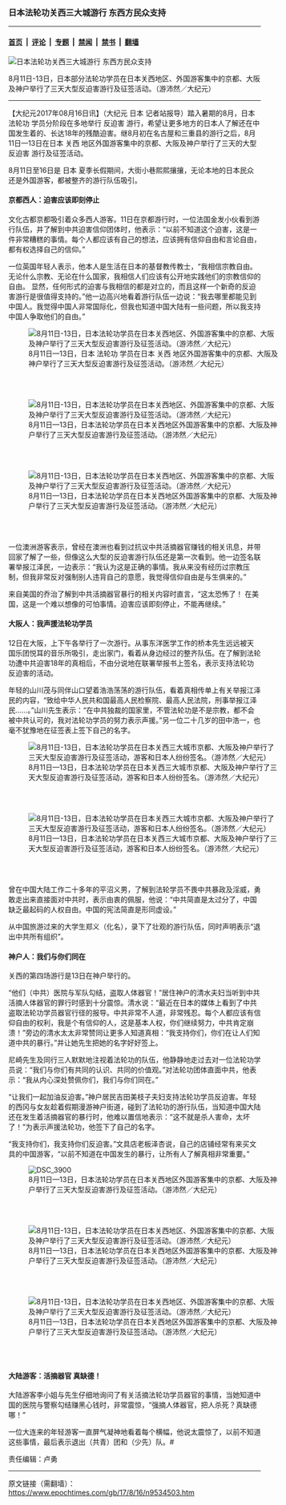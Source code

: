### 日本法轮功关西三大城游行 东西方民众支持

---

#### [首页](../../../..?n9534503) &nbsp;|&nbsp; [评论](../../../../../epoch-comment?n9534503) &nbsp;|&nbsp; [专题](../../../../../epoch-special?n9534503) &nbsp;|&nbsp; [禁闻](../../../../../epoch-news?n9534503) &nbsp;|&nbsp; [禁书](../../../../../books?n9534503) &nbsp;|&nbsp; [翻墙](https://github.com/gfw-breaker/nogfw/blob/master/README.md?n9534503)


<div><img alt="日本法轮功关西三大城游行 东西方民众支持" class="attachment-djy_600_400 size-djy_600_400 wp-post-image" src="https://i.epochtimes.com/assets/uploads/2017/08/DSC_4840-600x400.jpg"/>
<div class="caption">
 <p>
  8月11日-13日，日本部分法轮功学员在日本关西地区、外国游客集中的京都、大阪及神户举行了三天大型反迫害游行及征签活动。（游沛然／大纪元）
 </p>
</div></div><hr/><div class="post_content" id="artbody" itemprop="articleBody">
 <!-- article content begin -->
 <p>
  【大纪元2017年08月16日讯】（大纪元
  <ok href="https://www.epochtimes.com/gb/tag/%E6%97%A5%E6%9C%AC.html">
   日本
  </ok>
  记者站报导）踏入暑期的8月，日本
  <ok href="https://www.epochtimes.com/gb/tag/%E6%B3%95%E8%BD%AE%E5%8A%9F.html">
   法轮功
  </ok>
  学员分阶段在多地举行
  <ok href="https://www.epochtimes.com/gb/tag/%E5%8F%8D%E8%BF%AB%E5%AE%B3.html">
   反迫害
  </ok>
  游行，希望让更多地方的日本人了解还在中国发生着的、长达18年的残酷迫害。继8月初在名古屋和三重县的游行之后，8月11日—13日在日本
  <ok href="https://www.epochtimes.com/gb/tag/%E5%85%B3%E8%A5%BF.html">
   关西
  </ok>
  地区外国游客集中的京都、大阪及神户举行了三天的大型
  <ok href="https://www.epochtimes.com/gb/tag/%E5%8F%8D%E8%BF%AB%E5%AE%B3.html">
   反迫害
  </ok>
  游行及征签活动。
 </p>
 <p>
  8月11日至16日是
  <ok href="https://www.epochtimes.com/gb/tag/%E6%97%A5%E6%9C%AC.html">
   日本
  </ok>
  夏季长假期间，大街小巷熙熙攘攘，无论本地的日本民众还是外国游客，都被整齐的游行队伍吸引。
 </p>
 <h4>
  京都西人：迫害应该即刻停止
 </h4>
 <p>
  文化古都京都吸引着众多西人游客。11日在京都游行时，一位法国金发小伙看到游行队伍，并了解到中共迫害信仰团体时，他表示：“以前不知道这个迫害，这是一件非常糟糕的事情。每个人都应该有自己的想法，应该拥有信仰自由和言论自由，都有权选择自己的信仰。”
 </p>
 <p>
  一位英国年轻人表示，他本人是生活在日本的基督教传教士，“我相信宗教自由。 无论什么宗教、无论在什么国家，我相信人们应该有公开地实践他们的宗教信仰的自由。 显然，任何形式的迫害与我相信的都是对立的，而且这样一个新奇的反迫害游行是很值得支持的。”他一边高兴地看着游行队伍一边说：“我去哪里都能见到中国人。我觉得中国人非常国际化，但我也知道中国大陆有一些问题，所以我支持中国人争取他们的自由。”
 </p>
 <figure aria-describedby="caption-attachment-9534648" class="wp-caption aligncenter" id="attachment_9534648" style="width: 500px">
  <ok href=" https://i.epochtimes.com/assets/uploads/2017/08/DSC_3232-450x300.jpg" rel="noreferrer noopener" target="_blank">
   <img alt="8月11日-13日，日本法轮功学员在日本关西地区、外国游客集中的京都、大阪及神户举行了三天大型反迫害游行及征签活动。（游沛然／大纪元）" class="wp-image-9534648" src="https://i.epochtimes.com/assets/uploads/2017/08/DSC_3232-450x300.jpg"/>
  </ok>
  <br/><figcaption class="wp-caption-text" id="caption-attachment-9534648">
   8月11日—13日，日本
   <ok href="https://www.epochtimes.com/gb/tag/%E6%B3%95%E8%BD%AE%E5%8A%9F.html">
    法轮功
   </ok>
   学员在日本
   <ok href="https://www.epochtimes.com/gb/tag/%E5%85%B3%E8%A5%BF.html">
    关西
   </ok>
   地区外国游客集中的京都、大阪及神户举行了三天大型反迫害游行及征签活动。（游沛然／大纪元）
  </figcaption><br/>
 </figure><br/>
 <figure aria-describedby="caption-attachment-9534691" class="wp-caption aligncenter" id="attachment_9534691" style="width: 500px">
  <ok href=" https://i.epochtimes.com/assets/uploads/2017/08/DSC_3237-450x300.jpg" rel="noreferrer noopener" target="_blank">
   <img alt="8月11日-13日，日本法轮功学员在日本关西地区、外国游客集中的京都、大阪及神户举行了三天大型反迫害游行及征签活动。（游沛然／大纪元）" class="wp-image-9534691" src="https://i.epochtimes.com/assets/uploads/2017/08/DSC_3237-450x300.jpg"/>
  </ok>
  <br/><figcaption class="wp-caption-text" id="caption-attachment-9534691">
   8月11日—13日，日本法轮功学员在日本关西地区外国游客集中的京都、大阪及神户举行了三天大型反迫害游行及征签活动。（游沛然／大纪元）
  </figcaption><br/>
 </figure><br/>
 <figure aria-describedby="caption-attachment-9534694" class="wp-caption aligncenter" id="attachment_9534694" style="width: 500px">
  <ok href=" https://i.epochtimes.com/assets/uploads/2017/08/DSC_3243-450x300.jpg" rel="noreferrer noopener" target="_blank">
   <img alt="8月11日-13日，日本法轮功学员在日本关西地区、外国游客集中的京都、大阪及神户举行了三天大型反迫害游行及征签活动。（游沛然／大纪元）" class="wp-image-9534694" src="https://i.epochtimes.com/assets/uploads/2017/08/DSC_3243-450x300.jpg"/>
  </ok>
  <br/><figcaption class="wp-caption-text" id="caption-attachment-9534694">
   8月11日—13日，日本法轮功学员在日本关西地区外国游客集中的京都、大阪及神户举行了三天大型反迫害游行及征签活动。（游沛然／大纪元）
  </figcaption><br/>
 </figure><br/>
 <p>
  一位澳洲游客表示，曾经在澳洲也看到过抗议中共活摘器官赚钱的相关讯息，并带回家了解了一些，但像这么大型的反迫害游行队伍还是第一次看到。他一边签名联署举报江泽民，一边表示：“我认为这是正确的事情。我从来没有经历过宗教压制，但我非常反对强制别人违背自己的意愿，我觉得信仰自由是与生俱来的。”
 </p>
 <p>
  来自美国的乔治了解到中共活摘器官暴行的相关内容时直言，“这太恐怖了！ 在美国，这是一个难以想像的可怕事情。迫害应该即刻停止，不能再继续。”
 </p>
 <h4>
  大阪人：我声援法轮功学员
 </h4>
 <p>
  12日在大阪，上下午各举行了一次游行。从事东洋医学工作的桥本先生远远被天国乐团悦耳的音乐所吸引，走出家门，看着从身边经过的整齐队伍。在了解到法轮功遭中共迫害18年的真相后，不由分说地在联署举报书上签名，表示支持法轮功反迫害的活动。
 </p>
 <p>
  年轻的山川茂与同伴山口望着浩浩荡荡的游行队伍，看着真相传单上有关举报江泽民的内容，“致给中华人民共和国最高人民检察院、最高人民法院，刑事举报江泽民……。”山川先生表示：“在中共独裁的国家里，不管法轮功是不是宗教，都不会被中共认可的，我对法轮功学员的努力表示声援。”另一位二十几岁的田中浩一，也毫不犹豫地在征签表上签下自己的名字。
 </p>
 <figure aria-describedby="caption-attachment-9534697" class="wp-caption aligncenter" id="attachment_9534697" style="width: 500px">
  <ok href=" https://i.epochtimes.com/assets/uploads/2017/08/DSC_3786-450x300.jpg" rel="noreferrer noopener" target="_blank">
   <img alt="8月11日-13日，日本法轮功学员在日本关西三大城市京都、大阪及神户举行了三天大型反迫害游行及征签活动，游客和日本人纷纷签名。（游沛然／大纪元）" class="wp-image-9534697" src="https://i.epochtimes.com/assets/uploads/2017/08/DSC_3786-450x300.jpg"/>
  </ok>
  <br/><figcaption class="wp-caption-text" id="caption-attachment-9534697">
   8月11日—13日，日本法轮功学员在日本关西三大城市京都、大阪及神户举行了三天大型反迫害游行及征签活动，游客和日本人纷纷签名。（游沛然／大纪元）
  </figcaption><br/>
 </figure><br/>
 <figure aria-describedby="caption-attachment-9534702" class="wp-caption aligncenter" id="attachment_9534702" style="width: 500px">
  <ok href=" https://i.epochtimes.com/assets/uploads/2017/08/DSC_3986-450x300.jpg" rel="noreferrer noopener" target="_blank">
   <img alt="8月11日-13日，日本法轮功学员在日本关西三大城市京都、大阪及神户举行了三天大型反迫害游行及征签活动，游客和日本人纷纷签名。（游沛然／大纪元）" class="wp-image-9534702" src="https://i.epochtimes.com/assets/uploads/2017/08/DSC_3986-450x300.jpg"/>
  </ok>
  <br/><figcaption class="wp-caption-text" id="caption-attachment-9534702">
   8月11日—13日，日本法轮功学员在日本关西三大城市京都、大阪及神户举行了三天大型反迫害游行及征签活动，游客和日本人纷纷签名。（游沛然／大纪元）
  </figcaption><br/>
 </figure><br/>
 <p>
  曾在中国大陆工作二十多年的平沼义男，了解到法轮学员不畏中共暴政及淫威，勇敢走出来直接面对中共时，表示由衷的佩服，他说：“中共简直是太过分了，中国缺乏最起码的人权自由。中国的宪法简直是形同虚设。”
 </p>
 <p>
  从中国旅游过来的大学生郑义（化名），录下了壮观的游行队伍，同时声明表示“退出中共所有组织”。
 </p>
 <h4>
  神户人：我们与你们同在
 </h4>
 <p>
  关西的第四场游行是13日在神户举行的。
 </p>
 <p>
  “他们（中共）医院与军队勾结，盗取人体器官！”居住神户的清水夫妇当听到中共活摘人体器官的罪行时感到十分震惊。清水说：“最近在日本的媒体上看到了中共盗取法轮功学员器官行径的报导。中共非常不人道，非常残忍。每个人都应该有信仰自由的权利，我是个有信仰的人，这是基本人权，你们继续努力，中共肯定崩溃！”旁边的清水太太非常赞同让更多人知道真相：“我支持你们，你们在让人们知道中共的暴行。”并让她先生把她的名字好好签上。
 </p>
 <p>
  尼崎先生及同行三人默默地注视着法轮功的队伍，他静静地走过去对一位法轮功学员说：“我们与你们有共同的认识、共同的价值观。”对法轮功团体直面中共，他表示：“我从内心深处赞佩你们，我们与你们同在。”
 </p>
 <p>
  “让我们一起加油反迫害。”神户居民吉田美枝子夫妇支持法轮功学员反迫害。年轻的西冈与女友趁着假期漫游神户街道，碰到了法轮功的游行队伍，当知道中国大陆还在发生着活摘器官的暴行时，他难以置信地表示：“这不就是杀人害命，太坏了！”为表示声援法轮功，他签下了自己的名字。
 </p>
 <p>
  “我支持你们，我支持你们反迫害。”文具店老板泽杏说，自己的店铺经常有来买文具的中国游客，“以前不知道在中国发生的暴行，让所有人了解真相非常重要。”
 </p>
 <figure aria-describedby="caption-attachment-9534711" class="wp-caption aligncenter" id="attachment_9534711" style="width: 501px">
  <ok href=" https://i.epochtimes.com/assets/uploads/2017/08/DSC_3900-450x300.jpg" rel="noreferrer noopener" target="_blank">
   <img alt="DSC_3900" class="wp-image-9534711" src="https://i.epochtimes.com/assets/uploads/2017/08/DSC_3900-450x300.jpg"/>
  </ok>
  <br/><figcaption class="wp-caption-text" id="caption-attachment-9534711">
   8月11日—13日，日本法轮功学员在日本关西地区外国游客集中的京都、大阪及神户举行了三天大型反迫害游行及征签活动。（游沛然／大纪元）
  </figcaption><br/>
 </figure><br/>
 <figure aria-describedby="caption-attachment-9534713" class="wp-caption aligncenter" id="attachment_9534713" style="width: 500px">
  <ok href=" https://i.epochtimes.com/assets/uploads/2017/08/DSC_3974-450x300.jpg" rel="noreferrer noopener" target="_blank">
   <img alt="8月11日-13日，日本法轮功学员在日本关西地区、外国游客集中的京都、大阪及神户举行了三天大型反迫害游行及征签活动。（游沛然／大纪元）" class="wp-image-9534713" src="https://i.epochtimes.com/assets/uploads/2017/08/DSC_3974-450x300.jpg"/>
  </ok>
  <br/><figcaption class="wp-caption-text" id="caption-attachment-9534713">
   8月11日—13日，日本法轮功学员在日本关西地区外国游客集中的京都、大阪及神户举行了三天大型反迫害游行及征签活动。（游沛然／大纪元）
  </figcaption><br/>
 </figure><br/>
 <figure aria-describedby="caption-attachment-9534715" class="wp-caption aligncenter" id="attachment_9534715" style="width: 500px">
  <ok href=" https://i.epochtimes.com/assets/uploads/2017/08/DSC_4941-450x300.jpg" rel="noreferrer noopener" target="_blank">
   <img alt="8月11日-13日，日本法轮功学员在日本关西地区、外国游客集中的京都、大阪及神户举行了三天大型反迫害游行及征签活动。（游沛然／大纪元）" class="wp-image-9534715" src="https://i.epochtimes.com/assets/uploads/2017/08/DSC_4941-450x300.jpg"/>
  </ok>
  <br/><figcaption class="wp-caption-text" id="caption-attachment-9534715">
   8月11日—13日，日本法轮功学员在日本关西地区外国游客集中的京都、大阪及神户举行了三天大型反迫害游行及征签活动。（游沛然／大纪元）
  </figcaption><br/>
 </figure><br/>
 <h4>
  大陆游客：活摘器官 真缺德！
 </h4>
 <p>
  大陆游客李小姐与先生仔细地询问了有关活摘法轮功学员器官的事情，当她知道中国的医院与警察勾结赚黑心钱时，非常震惊，“强摘人体器官，把人杀死？真缺德哪！”
 </p>
 <p>
  一位大连来的年轻游客一直屏气凝神地看着每个横幅，他说太震惊了，以前不知道这些事情，最后表示退出（共青）团和（少先）队。#
 </p>
 <p>
  责任编辑：卢勇
 </p>
 <!-- article content end -->
 <div id="below_article_ad">
 </div>
</div>


---

原文链接（需翻墙）：https://www.epochtimes.com/gb/17/8/16/n9534503.htm